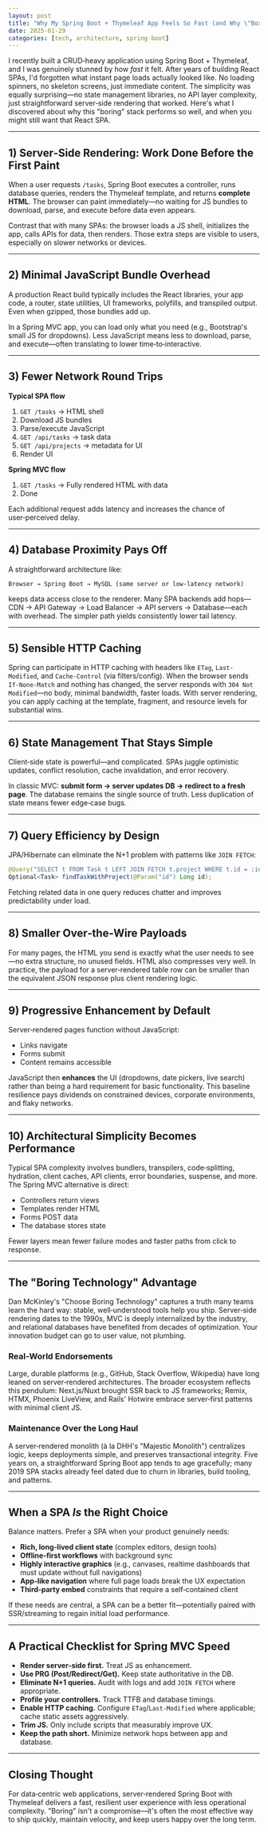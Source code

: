 ```yaml
---
layout: post
title: "Why My Spring Boot + Thymeleaf App Feels So Fast (and Why \"Boring\" Tech Wins More Than You Think)"
date: 2025-01-29
categories: [tech, architecture, spring-boot]
---
```


I recently built a CRUD‑heavy application using Spring Boot + Thymeleaf, and I was genuinely stunned by how *fast* it felt. After years of building React SPAs, I'd forgotten what instant page loads actually looked like. No loading spinners, no skeleton screens, just immediate content. The simplicity was equally surprising—no state management libraries, no API layer complexity, just straightforward server‑side rendering that worked. Here's what I discovered about why this "boring" stack performs so well, and when you might still want that React SPA.

---

## 1) Server‑Side Rendering: Work Done Before the First Paint

When a user requests `/tasks`, Spring Boot executes a controller, runs database queries, renders the Thymeleaf template, and returns **complete HTML**. The browser can paint immediately—no waiting for JS bundles to download, parse, and execute before data even appears.

Contrast that with many SPAs: the browser loads a JS shell, initializes the app, calls APIs for data, then renders. Those extra steps are visible to users, especially on slower networks or devices.

---

## 2) Minimal JavaScript Bundle Overhead

A production React build typically includes the React libraries, your app code, a router, state utilities, UI frameworks, polyfills, and transpiled output. Even when gzipped, those bundles add up.

In a Spring MVC app, you can load only what you need (e.g., Bootstrap's small JS for dropdowns). Less JavaScript means less to download, parse, and execute—often translating to lower time‑to‑interactive.

---

## 3) Fewer Network Round Trips

**Typical SPA flow**

1. `GET /tasks` → HTML shell
2. Download JS bundles
3. Parse/execute JavaScript
4. `GET /api/tasks` → task data
5. `GET /api/projects` → metadata for UI
6. Render UI

**Spring MVC flow**

1. `GET /tasks` → Fully rendered HTML with data
2. Done

Each additional request adds latency and increases the chance of user‑perceived delay.

---

## 4) Database Proximity Pays Off

A straightforward architecture like:

```
Browser → Spring Boot → MySQL (same server or low‑latency network)
```

keeps data access close to the renderer. Many SPA backends add hops—CDN → API Gateway → Load Balancer → API servers → Database—each with overhead. The simpler path yields consistently lower tail latency.

---

## 5) Sensible HTTP Caching

Spring can participate in HTTP caching with headers like `ETag`, `Last-Modified`, and `Cache-Control` (via filters/config). When the browser sends `If-None-Match` and nothing has changed, the server responds with `304 Not Modified`—no body, minimal bandwidth, faster loads. With server rendering, you can apply caching at the template, fragment, and resource levels for substantial wins.

---

## 6) State Management That Stays Simple

Client‑side state is powerful—and complicated. SPAs juggle optimistic updates, conflict resolution, cache invalidation, and error recovery.

In classic MVC: **submit form → server updates DB → redirect to a fresh page**. The database remains the single source of truth. Less duplication of state means fewer edge‑case bugs.

---

## 7) Query Efficiency by Design

JPA/Hibernate can eliminate the N+1 problem with patterns like `JOIN FETCH`:

```java
@Query("SELECT t FROM Task t LEFT JOIN FETCH t.project WHERE t.id = :id AND t.deletedAt IS NULL")
Optional<Task> findTaskWithProject(@Param("id") Long id);
```

Fetching related data in one query reduces chatter and improves predictability under load.

---

## 8) Smaller Over‑the‑Wire Payloads

For many pages, the HTML you send is exactly what the user needs to see—no extra structure, no unused fields. HTML also compresses very well. In practice, the payload for a server‑rendered table row can be smaller than the equivalent JSON response plus client rendering logic.

---

## 9) Progressive Enhancement by Default

Server‑rendered pages function without JavaScript:

* Links navigate
* Forms submit
* Content remains accessible

JavaScript then **enhances** the UI (dropdowns, date pickers, live search) rather than being a hard requirement for basic functionality. This baseline resilience pays dividends on constrained devices, corporate environments, and flaky networks.

---

## 10) Architectural Simplicity Becomes Performance

Typical SPA complexity involves bundlers, transpilers, code‑splitting, hydration, client caches, API clients, error boundaries, suspense, and more. The Spring MVC alternative is direct:

* Controllers return views
* Templates render HTML
* Forms POST data
* The database stores state

Fewer layers mean fewer failure modes and faster paths from click to response.

---

## The "Boring Technology" Advantage

Dan McKinley's "Choose Boring Technology" captures a truth many teams learn the hard way: stable, well‑understood tools help you ship. Server‑side rendering dates to the 1990s, MVC is deeply internalized by the industry, and relational databases have benefited from decades of optimization. Your innovation budget can go to user value, not plumbing.

### Real‑World Endorsements

Large, durable platforms (e.g., GitHub, Stack Overflow, Wikipedia) have long leaned on server‑rendered architectures. The broader ecosystem reflects this pendulum: Next.js/Nuxt brought SSR back to JS frameworks; Remix, HTMX, Phoenix LiveView, and Rails' Hotwire embrace server‑first patterns with minimal client JS.

### Maintenance Over the Long Haul

A server‑rendered monolith (à la DHH's "Majestic Monolith") centralizes logic, keeps deployments simple, and preserves transactional integrity. Five years on, a straightforward Spring Boot app tends to age gracefully; many 2019 SPA stacks already feel dated due to churn in libraries, build tooling, and patterns.

---

## When a SPA *Is* the Right Choice

Balance matters. Prefer a SPA when your product genuinely needs:

* **Rich, long‑lived client state** (complex editors, design tools)
* **Offline‑first workflows** with background sync
* **Highly interactive graphics** (e.g., canvases, realtime dashboards that must update without full navigations)
* **App‑like navigation** where full page loads break the UX expectation
* **Third‑party embed** constraints that require a self‑contained client

If these needs are central, a SPA can be a better fit—potentially paired with SSR/streaming to regain initial load performance.

---

## A Practical Checklist for Spring MVC Speed

* **Render server‑side first.** Treat JS as enhancement.
* **Use PRG (Post/Redirect/Get).** Keep state authoritative in the DB.
* **Eliminate N+1 queries.** Audit with logs and add `JOIN FETCH` where appropriate.
* **Profile your controllers.** Track TTFB and database timings.
* **Enable HTTP caching.** Configure `ETag`/`Last‑Modified` where applicable; cache static assets aggressively.
* **Trim JS.** Only include scripts that measurably improve UX.
* **Keep the path short.** Minimize network hops between app and database.

---

## Closing Thought

For data‑centric web applications, server‑rendered Spring Boot with Thymeleaf delivers a fast, resilient user experience with less operational complexity. "Boring" isn't a compromise—it's often the most effective way to ship quickly, maintain velocity, and keep users happy over the long term.